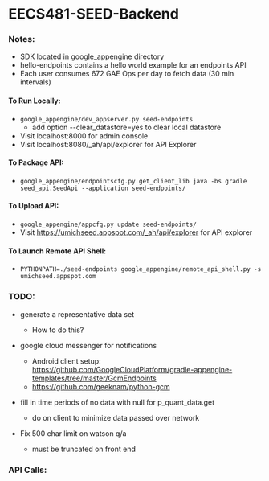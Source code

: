 EECS481-SEED-Backend
============
### Notes:
- SDK located in google_appengine directory
- hello-endpoints contains a hello world example for an endpoints API
- Each user consumes 672 GAE Ops per day to fetch data (30 min intervals)

#### To Run Locally:
- `google_appengine/dev_appserver.py seed-endpoints`
	- add option --clear_datastore=yes to clear local datastore
- Visit localhost:8000 for admin console
- Visit localhost:8080/_ah/api/explorer for API Explorer

#### To Package API:
- `google_appengine/endpointscfg.py get_client_lib java -bs gradle seed_api.SeedApi --application seed-endpoints/`

#### To Upload API:
- `google_appengine/appcfg.py update seed-endpoints/`
- Visit https://umichseed.appspot.com/_ah/api/explorer for API explorer

#### To Launch Remote API Shell:
- `PYTHONPATH=./seed-endpoints google_appengine/remote_api_shell.py -s umichseed.appspot.com`

### TODO:
- generate a representative data set
	- How to do this?

- google cloud messenger for notifications
	- Android client setup: https://github.com/GoogleCloudPlatform/gradle-appengine-templates/tree/master/GcmEndpoints
	- https://github.com/geeknam/python-gcm

- fill in time periods of no data with null for p_quant_data.get
	- do on client to minimize data passed over network

- Fix 500 char limit on watson q/a
	- must be truncated on front end

### API Calls:

